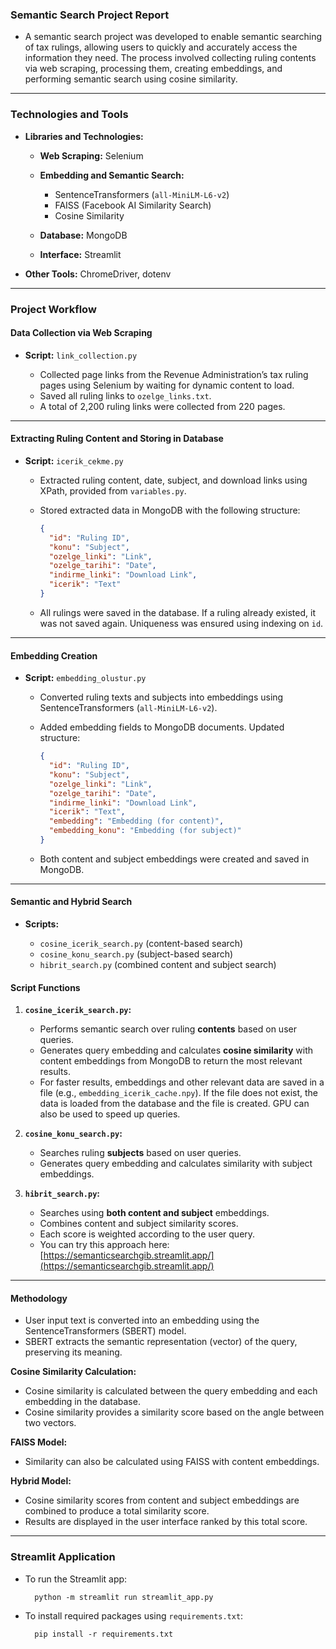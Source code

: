 

### **Semantic Search Project Report**

* A semantic search project was developed to enable semantic searching of tax rulings, allowing users to quickly and accurately access the information they need. The process involved collecting ruling contents via web scraping, processing them, creating embeddings, and performing semantic search using cosine similarity.

---

### **Technologies and Tools**

* **Libraries and Technologies:**

  * **Web Scraping:** Selenium
  * **Embedding and Semantic Search:**

    * SentenceTransformers (`all-MiniLM-L6-v2`)
    * FAISS (Facebook AI Similarity Search)
    * Cosine Similarity
  * **Database:** MongoDB
  * **Interface:** Streamlit
* **Other Tools:** ChromeDriver, dotenv

---

### **Project Workflow**

#### **Data Collection via Web Scraping**

* **Script:** `link_collection.py`

  * Collected page links from the Revenue Administration’s tax ruling pages using Selenium by waiting for dynamic content to load.
  * Saved all ruling links to `ozelge_links.txt`.
  * A total of 2,200 ruling links were collected from 220 pages.

---

#### **Extracting Ruling Content and Storing in Database**

* **Script:** `icerik_cekme.py`

  * Extracted ruling content, date, subject, and download links using XPath, provided from `variables.py`.
  * Stored extracted data in MongoDB with the following structure:

    ```json
    {
      "id": "Ruling ID",
      "konu": "Subject",
      "ozelge_linki": "Link",
      "ozelge_tarihi": "Date",
      "indirme_linki": "Download Link",
      "icerik": "Text"
    }
    ```
  * All rulings were saved in the database. If a ruling already existed, it was not saved again. Uniqueness was ensured using indexing on `id`.

---

#### **Embedding Creation**

* **Script:** `embedding_olustur.py`

  * Converted ruling texts and subjects into embeddings using SentenceTransformers (`all-MiniLM-L6-v2`).
  * Added embedding fields to MongoDB documents. Updated structure:

    ```json
    {
      "id": "Ruling ID",
      "konu": "Subject",
      "ozelge_linki": "Link",
      "ozelge_tarihi": "Date",
      "indirme_linki": "Download Link",
      "icerik": "Text",
      "embedding": "Embedding (for content)",
      "embedding_konu": "Embedding (for subject)"
    }
    ```
  * Both content and subject embeddings were created and saved in MongoDB.

---

#### **Semantic and Hybrid Search**

* **Scripts:**

  * `cosine_icerik_search.py` (content-based search)
  * `cosine_konu_search.py` (subject-based search)
  * `hibrit_search.py` (combined content and subject search)

#### **Script Functions**

1. **`cosine_icerik_search.py`:**

   * Performs semantic search over ruling **contents** based on user queries.
   * Generates query embedding and calculates **cosine similarity** with content embeddings from MongoDB to return the most relevant results.
   * For faster results, embeddings and other relevant data are saved in a file (e.g., `embedding_icerik_cache.npy`). If the file does not exist, the data is loaded from the database and the file is created. GPU can also be used to speed up queries.

2. **`cosine_konu_search.py`:**

   * Searches ruling **subjects** based on user queries.
   * Generates query embedding and calculates similarity with subject embeddings.

3. **`hibrit_search.py`:**

   * Searches using **both content and subject** embeddings.
   * Combines content and subject similarity scores.
   * Each score is weighted according to the user query.
   * You can try this approach here: [https://semanticsearchgib.streamlit.app/](https://semanticsearchgib.streamlit.app/)

---

#### **Methodology**

* User input text is converted into an embedding using the SentenceTransformers (SBERT) model.
* SBERT extracts the semantic representation (vector) of the query, preserving its meaning.

**Cosine Similarity Calculation:**

* Cosine similarity is calculated between the query embedding and each embedding in the database.
* Cosine similarity provides a similarity score based on the angle between two vectors.

**FAISS Model:**

* Similarity can also be calculated using FAISS with content embeddings.

**Hybrid Model:**

* Cosine similarity scores from content and subject embeddings are combined to produce a total similarity score.
* Results are displayed in the user interface ranked by this total score.

---

### **Streamlit Application**

* To run the Streamlit app:

  ```
    python -m streamlit run streamlit_app.py
  ```
* To install required packages using `requirements.txt`:

  ```
    pip install -r requirements.txt
  ```
